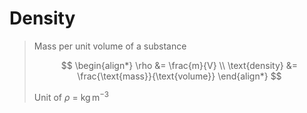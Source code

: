 # Density

> Mass per unit volume of a substance
>
> $$
> \begin{align*}
>   \rho &= \frac{m}{V} \\
>   \text{density} &= \frac{\text{mass}}{\text{volume}}
> \end{align*}
> $$
> 
> Unit of $\rho$ = $\mathrm{kg\,m^{-3}}$
